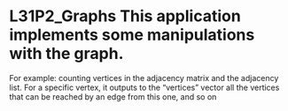 # L31P2_Graphs This application implements some manipulations with the graph. 
For example: counting vertices in the adjacency matrix and the adjacency list. For a specific vertex, 
it outputs to the “vertices” vector all the vertices that can be reached by an edge from this one, and so on
